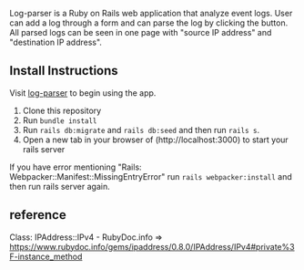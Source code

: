 Log-parser is a Ruby on Rails web application that analyze event logs.
User can add a log through a form and can parse the log by clicking the button.
All parsed logs can be seen in one page with "source IP address" and "destination IP address".


## Install Instructions

Visit [log-parser](https://github.com/cwonjin11/log-parser) to begin using the app.

1. Clone this repository
2. Run `bundle install`
3. Run `rails db:migrate` and  `rails db:seed` and then run `rails s`. 
4. Open a new tab in your browser of (http://localhost:3000) to start your rails server

If you have error mentioning "Rails: Webpacker::Manifest::MissingEntryError"
run `rails webpacker:install` and then run rails server again.


## reference 
Class: IPAddress::IPv4 - RubyDoc.info => https://www.rubydoc.info/gems/ipaddress/0.8.0/IPAddress/IPv4#private%3F-instance_method